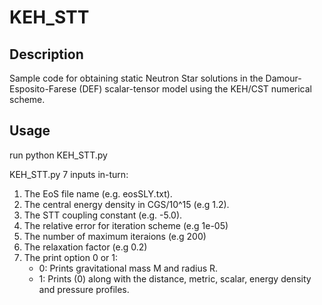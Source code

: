 # KEH_STT

## Description

Sample code for obtaining static Neutron Star solutions in the Damour-Esposito-Farese (DEF) scalar-tensor model using the KEH/CST numerical scheme.

## Usage

run python KEH_STT.py

KEH_STT.py  7 inputs in-turn:

1. The EoS file name (e.g. eosSLY.txt).
2. The central energy density in CGS/10^15 (e.g 1.2).
3. The STT coupling constant (e.g. -5.0).
4. The relative error for iteration scheme (e.g 1e-05)
5. The number of maximum iteraions (e.g 200)
6. The relaxation factor (e.g 0.2)
7. The print option 0 or 1:
    -  0: Prints gravitational mass M and radius R.
    -  1: Prints (0) along with the distance, metric, scalar, energy density and pressure profiles.
